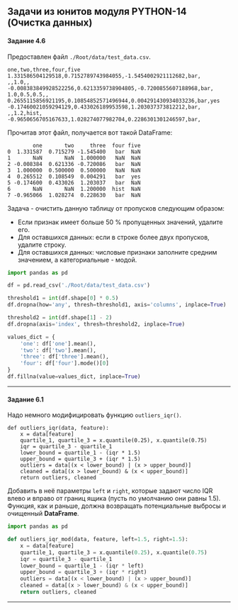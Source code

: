 ## Задачи из юнитов модуля PYTHON-14 (Очистка данных) ##

#### **Задание 4.6** ####

Предоставлен файл `./Root/data/test_data.csv`.

```text
one,two,three,four,five
1.331586504129518,0.7152789743984055,-1.5454002921112682,bar,
,,1.0,,
-0.008383849928522256,0.6213359738904805,-0.7200855607188968,bar,
1.0,0.5,0.5,,
0.2655115856921195,0.10854852571496944,0.004291430934033236,bar,yes
-0.17460021059294129,0.433026189953598,1.203037373812212,bar,
,,1.2,hist,
-0.9650656705167633,1.028274077982704,0.2286301301246597,bar,
```

Прочитав этот файл, получается вот такой DataFrame:

```text
        one       two     three  four five
0  1.331587  0.715279 -1.545400   bar  NaN
1       NaN       NaN  1.000000   NaN  NaN
2 -0.008384  0.621336 -0.720086   bar  NaN
3  1.000000  0.500000  0.500000   NaN  NaN
4  0.265512  0.108549  0.004291   bar  yes
5 -0.174600  0.433026  1.203037   bar  NaN
6       NaN       NaN  1.200000  hist  NaN
7 -0.965066  1.028274  0.228630   bar  NaN
```

Задача - очистить данную таблицу от пропусков следующим образом:

- Если признак имеет больше 50 % пропущенных значений, удалите его.
- Для оставшихся данных: если в строке более двух пропусков, удалите строку.
- Для оставшихся данных: числовые признаки заполните средним значением, а
категориальные - модой.

```python
import pandas as pd

df = pd.read_csv('./Root/data/test_data.csv')

threshold1 = int(df.shape[0] * 0.5)
df.dropna(how='any', thresh=threshold1, axis='columns', inplace=True)

threshold2 = int(df.shape[1] - 2)
df.dropna(axis='index', thresh=threshold2, inplace=True)

values_dict = {
    'one': df['one'].mean(),
    'two': df['two'].mean(),
    'three': df['three'].mean(),
    'four': df['four'].mode()[0]
}
df.fillna(value=values_dict, inplace=True)
```

----

#### **Задание 6.1** ####

Надо немного модифицировать функцию `outliers_iqr()`.

```text
def outliers_iqr(data, feature):
    x = data[feature]
    quartile_1, quartile_3 = x.quantile(0.25), x.quantile(0.75)
    iqr = quartile_3 - quartile_1
    lower_bound = quartile_1 - (iqr * 1.5)
    upper_bound = quartile_3 + (iqr * 1.5)
    outliers = data[(x < lower_bound) | (x > upper_bound)]
    cleaned = data[(x > lower_bound) & (x < upper_bound)]
    return outliers, cleaned
```

Добавить в неё параметры `left` и `right`, которые задают число IQR влево и
вправо от границ ящика (пусть по умолчанию они равны 1.5). Функция, как и
раньше, должна возвращать потенциальные выбросы и очищенный **DataFrame**.

```python
import pandas as pd

def outliers_iqr_mod(data, feature, left=1.5, right=1.5):
    x = data[feature]
    quartile_1, quartile_3 = x.quantile(0.25), x.quantile(0.75)
    iqr = quartile_3 - quartile_1
    lower_bound = quartile_1 - (iqr * left)
    upper_bound = quartile_3 + (iqr * right)
    outliers = data[(x < lower_bound) | (x > upper_bound)]
    cleaned = data[(x > lower_bound) & (x < upper_bound)]
    return outliers, cleaned
```

----
